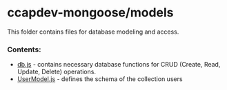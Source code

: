 # ccapdev-mongoose/models

This folder contains files for database modeling and access.

### Contents:

- [db.js](https://github.com/arvention/ccapdev-mongoose/blob/master/models/db.js) - contains necessary database functions for CRUD (Create, Read, Update, Delete) operations.
- [UserModel.js](https://github.com/arvention/ccapdev-mongoose/blob/master/models/UserModel.js) - defines the schema of the collection users
